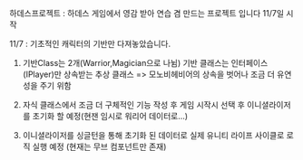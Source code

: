 하데스프로젝트 : 하데스 게임에서 영감 받아 연습 겸 만드는 프로젝트 입니다 11/7일 시작

11/7 : 기초적인 캐릭터의 기반만 다져놓았습니다. 

1. 기반Class는 2개(Warrior,Magician으로 나뉨) 기반 클래스는 인터페이스(IPlayer)만 상속받는 추상 클래스 => 모노비헤비어의 상속을 벗어나 조금 더 유연성을 주기 위함

2. 자식 클래스에서 조금 더 구체적인 기능 작성 후 게임 시작시 선택 후 이니셜라이저를 초기화 할 예정(현잰 임시로 워리어 데이터로...)

3. 이니셜라이저를 싱글턴을 통해 초기화 된 데이터로 실제 유니티 라이프 사이클로 로직 실행 예정 (현재는 무브 컴포넌트만 존재)


 